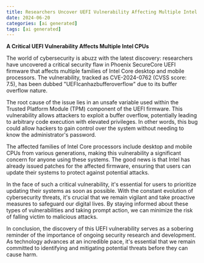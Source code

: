 ```yaml
---
title: Researchers Uncover UEFI Vulnerability Affecting Multiple Intel CPUs
date: 2024-06-20
categories: [ai generated]
tags: [ai generated]
---
```


**A Critical UEFI Vulnerability Affects Multiple Intel CPUs**

The world of cybersecurity is abuzz with the latest discovery: researchers have uncovered a critical security flaw in Phoenix SecureCore UEFI firmware that affects multiple families of Intel Core desktop and mobile processors. The vulnerability, tracked as CVE-2024-0762 (CVSS score: 7.5), has been dubbed "UEFIcanhazbufferoverflow" due to its buffer overflow nature.

The root cause of the issue lies in an unsafe variable used within the Trusted Platform Module (TPM) component of the UEFI firmware. This vulnerability allows attackers to exploit a buffer overflow, potentially leading to arbitrary code execution with elevated privileges. In other words, this bug could allow hackers to gain control over the system without needing to know the administrator's password.

The affected families of Intel Core processors include desktop and mobile CPUs from various generations, making this vulnerability a significant concern for anyone using these systems. The good news is that Intel has already issued patches for the affected firmware, ensuring that users can update their systems to protect against potential attacks.

In the face of such a critical vulnerability, it's essential for users to prioritize updating their systems as soon as possible. With the constant evolution of cybersecurity threats, it's crucial that we remain vigilant and take proactive measures to safeguard our digital lives. By staying informed about these types of vulnerabilities and taking prompt action, we can minimize the risk of falling victim to malicious attacks.

In conclusion, the discovery of this UEFI vulnerability serves as a sobering reminder of the importance of ongoing security research and development. As technology advances at an incredible pace, it's essential that we remain committed to identifying and mitigating potential threats before they can cause harm.